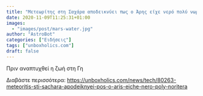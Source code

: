 ```yaml
---
title: "Μετεωρίτης στη Σαχάρα αποδεικνύει πως ο Άρης είχε νερό πολύ νωρίτερα"
date: 2020-11-09T11:25:31+01:00
images:
  - "images/post/mars-water.jpg"
author: "AstroBot"
categories: ["Ειδήσεις"]
tags: ["unboxholics.com"]
draft: false
---
```


Πριν αναπτυχθεί η ζωή στη Γη

Διαβάστε περισσότερα: https://unboxholics.com/news/tech/80263-meteoritis-sti-sachara-apodeiknyei-pos-o-aris-eiche-nero-poly-noritera
